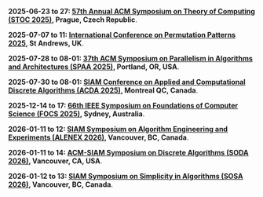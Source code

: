 **2025-06-23 to 27: [57th Annual ACM Symposium on Theory of Computing (STOC 2025)](https://acm-stoc.org/stoc2025/ "STOC 2025 focuses on theoretical computer science, covering algorithms, complexity, and cryptography. Topics include randomized algorithms, quantum computing, and computational learning theory, emphasizing foundational theoretical advancements with applications in computing and AI."), Prague, Czech Republic**.

**2025-07-07 to 11: [International Conference on Permutation Patterns 2025](https://sites.cs.st-andrews.ac.uk/pp25/ "This conference explores permutation patterns, covering combinatorial algorithms, pattern avoidance, and permutation statistics. Topics include applications in computational biology, coding theory, and discrete mathematics, emphasizing theoretical and algorithmic advances in permutation-based combinatorics."), St Andrews, UK**.

**2025-07-28 to 08-01: [37th ACM Symposium on Parallelism in Algorithms and Architectures (SPAA 2025)](https://spaa.acm.org "SPAA 2025 focuses on parallel algorithms and architectures, covering parallel graph algorithms, scheduling, and distributed computing. Topics include GPU computing, big data analytics, and applications in machine learning, emphasizing scalable parallel computational frameworks."), Portland, OR, USA**.

**2025-07-30 to 08-01: [SIAM Conference on Applied and Computational Discrete Algorithms (ACDA 2025)](https://www.siam.org/conferences-events/siam-conferences/acda25/ "ACDA 2025 focuses on applied and computational discrete algorithms, covering graph algorithms, combinatorial optimization, and cryptography. Topics include network analysis, bioinformatics, and applications in data science, emphasizing practical and theoretical discrete algorithmic advancements."), Montreal QC, Canada**.

**2025-12-14 to 17: [66th IEEE Symposium on Foundations of Computer Science (FOCS 2025)](https://focs.computer.org/2025/ "FOCS 2025 focuses on computer science foundations, covering algorithms, complexity theory, and cryptography. Topics include applications in graph theory, machine learning, and network security, emphasizing theoretical advancements in computational theory and algorithmic design."), Sydney, Australia**.

**2026-01-11 to 12: [SIAM Symposium on Algorithm Engineering and Experiments (ALENEX 2026)](https://www.siam.org/conferences-events/siam-conson-algorithm-engineering-and-experiments-alenex-2026/ "Focuses on algorithm engineering, combining theoretical design with practical implementation. Topics include data structures, graph algorithms, and experimental evaluation for real-world applications."), Vancouver, BC, Canada**.

**2026-01-11 to 14: [ACM-SIAM Symposium on Discrete Algorithms (SODA 2026)](https://www.siam.org/conferences-events/siam-conference-on-discrete-algorithms-soda-2026/ "Explores discrete algorithms and their applications. Topics include combinatorial optimization, graph theory, and computational complexity, with emphasis on theoretical advancements."), Vancouver, CA, USA**.

**2026-01-12 to 13: [SIAM Symposium on Simplicity in Algorithms (SOSA 2026)](https://www.siam.org/conferences-events/siam-conference-on-simplicity-in-algorithms-sosa-2026/ "Focuses on simple and efficient algorithms for complex problems. Topics include approximation algorithms, randomized methods, and applications in data structures and optimization."), Vancouver, BC, Canada**.

